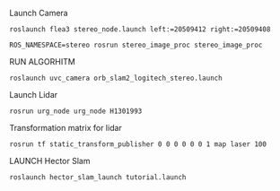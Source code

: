 Launch Camera

`roslaunch flea3 stereo_node.launch left:=20509412 right:=20509408`

`ROS_NAMESPACE=stereo rosrun stereo_image_proc stereo_image_proc`

RUN ALGORHITM

`roslaunch uvc_camera orb_slam2_logitech_stereo.launch`

Launch Lidar

`rosrun urg_node urg_node H1301993`


Transformation matrix for lidar

`rosrun tf static_transform_publisher 0 0 0 0 0 0 1 map laser 100`

LAUNCH Hector Slam

`roslaunch hector_slam_launch tutorial.launch`
